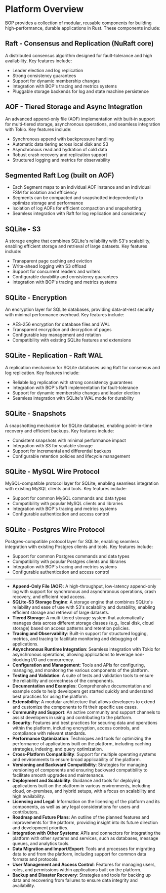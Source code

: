 # Platform Overview

BOP provides a collection of modular, reusable components for building high-performance, durable applications in Rust. These components include:

## Raft - Consensus and Replication (NuRaft core)

A distributed consensus algorithm designed for fault-tolerance and high availability. Key features include:

- Leader election and log replication
- Strong consistency guarantees
- Support for dynamic membership changes
- Integration with BOP's tracing and metrics systems
- Pluggable storage backends for log and state machine persistence

## AOF - Tiered Storage and Async Integration

An advanced append-only file (AOF) implementation with built-in support for multi-tiered storage, asynchronous operations, and seamless integration with Tokio. Key features include:

- Synchronous append with backpressure handling
- Automatic data tiering across local disk and S3
- Asynchronous read and hydration of cold data
- Robust crash recovery and replication support
- Structured logging and metrics for observability

## Segmented Raft Log (built on AOF)

- Each Segment maps to an individual AOF instance and an individual FSM for isolation and efficiency
- Segments can be compacted and snapshotted independently to optimize storage and performance
- Isolation of log AOFs for efficient compaction and snapshotting
- Seamless integration with Raft for log replication and consistency

## SQLite - S3

A storage engine that combines SQLite's reliability with S3's scalability, enabling efficient storage and retrieval of large datasets. Key features include:

- Transparent page caching and eviction
- Write-ahead logging with S3 offload
- Support for concurrent readers and writers
- Configurable durability and consistency guarantees
- Integration with BOP's tracing and metrics systems

## SQLite - Encryption

An encryption layer for SQLite databases, providing data-at-rest security with minimal performance overhead. Key features include:

- AES-256 encryption for database files and WAL
- Transparent encryption and decryption of pages
- Configurable key management and rotation
- Compatibility with existing SQLite features and extensions

## SQLite - Replication - Raft WAL

A replication mechanism for SQLite databases using Raft for consensus and log replication. Key features include:

- Reliable log replication with strong consistency guarantees
- Integration with BOP's Raft implementation for fault-tolerance
- Support for dynamic membership changes and leader election
- Seamless integration with SQLite's WAL mode for durability

## SQLite - Snapshots

A snapshotting mechanism for SQLite databases, enabling point-in-time recovery and efficient backups. Key features include:

- Consistent snapshots with minimal performance impact
- Integration with S3 for scalable storage
- Support for incremental and differential backups
- Configurable retention policies and lifecycle management

## SQLite - MySQL Wire Protocol

MySQL-compatible protocol layer for SQLite, enabling seamless integration with existing MySQL clients and tools. Key features include:

- Support for common MySQL commands and data types
- Compatibility with popular MySQL clients and libraries
- Integration with BOP's tracing and metrics systems
- Configurable authentication and access control

## SQLite - Postgres Wire Protocol

Postgres-compatible protocol layer for SQLite, enabling seamless integration with existing Postgres clients and tools. Key features include:

- Support for common Postgres commands and data types
- Compatibility with popular Postgres clients and libraries
- Integration with BOP's tracing and metrics systems
- Configurable authentication and access control

---

- **Append-Only File (AOF)**: A high-throughput, low-latency append-only log with support for synchronous and asynchronous operations, crash recovery, and efficient read access.
- **SQLite-S3 Storage Engine**: A storage engine that combines SQLite's reliability and ease of use with S3's scalability and durability, enabling efficient storage and retrieval of large datasets.
- **Tiered Storage**: A multi-tiered storage system that automatically manages data across different storage classes (e.g., local disk, cloud storage) based on access patterns and retention policies.
- **Tracing and Observability**: Built-in support for structured logging, metrics, and tracing to facilitate monitoring and debugging of applications.
- **Asynchronous Runtime Integration**: Seamless integration with Tokio for asynchronous operations, allowing applications to leverage non-blocking I/O and concurrency.
- **Configuration and Management**: Tools and APIs for configuring, managing, and monitoring the various components of the platform.
- **Testing and Validation**: A suite of tests and validation tools to ensure the reliability and correctness of the components.
- **Documentation and Examples**: Comprehensive documentation and example code to help developers get started quickly and understand best practices for using the platform.
- **Extensibility**: A modular architecture that allows developers to extend and customize the components to fit their specific use cases.
- **Community and Support**: An active community and support channels to assist developers in using and contributing to the platform.
- **Security**: Features and best practices for securing data and operations within the platform, including encryption, access controls, and compliance with relevant standards.
- **Performance Optimization**: Techniques and tools for optimizing the performance of applications built on the platform, including caching strategies, indexing, and query optimization.
- **Cross-Platform Compatibility**: Support for multiple operating systems and environments to ensure broad applicability of the platform.
- **Versioning and Backward Compatibility**: Strategies for managing versioning of components and ensuring backward compatibility to facilitate smooth upgrades and maintenance.
- **Deployment and Scalability**: Guidance and tools for deploying applications built on the platform in various environments, including cloud, on-premises, and hybrid setups, with a focus on scalability and high availability.
- **Licensing and Legal**: Information on the licensing of the platform and its components, as well as any legal considerations for users and contributors.
- **Roadmap and Future Plans**: An outline of the planned features and improvements for the platform, providing insight into its future direction and development priorities.
- **Integration with Other Systems**: APIs and connectors for integrating the platform with other systems and services, such as databases, message queues, and analytics tools.
- **Data Migration and Import/Export**: Tools and processes for migrating data to and from the platform, including support for common data formats and protocols.
- **User Management and Access Control**: Features for managing users, roles, and permissions within applications built on the platform.
- **Backup and Disaster Recovery**: Strategies and tools for backing up data and recovering from failures to ensure data integrity and availability.